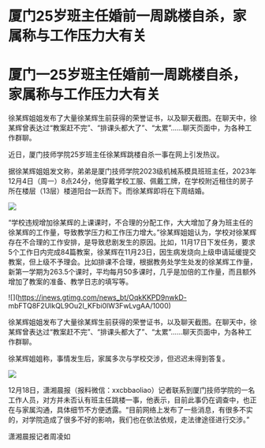 # 厦门25岁班主任婚前一周跳楼自杀，家属称与工作压力大有关

# 厦门一25岁班主任婚前一周跳楼自杀，家属称与工作压力大有关

徐某辉姐姐发布了大量徐某辉生前获得的荣誉证书，以及聊天截图。在聊天中，徐某辉曾表达过“教案赶不完”、“排课头都大了”、“太累”……聊天页面中，为各种工作群聊。

近日，厦门技师学院25岁班主任徐某辉跳楼自杀一事在网上引发热议。

据徐某辉姐姐发文称，弟弟是厦门技师学院2023级机械系模具班班主任，2023年12月4日（周一）8点24分，他穿戴学校工服、佩戴工牌，在学校附近租住的房子所在楼层（13层）楼道阳台一跃而下。而徐某辉即将在下周结婚。

![](https://inews.gtimg.com/news_bt/OORzTERQglkNjGDkwXTRGKTYG1E8r24FgkuF2ZHw90nugAA/1000)

“学校违规增加徐某辉的上课课时，不合理的分配工作，大大增加了身为班主任的徐某辉的工作量，导致教学压力和工作压力增大。”徐某辉姐姐认为，学校对徐某辉存在不合理的工作安排，是导致悲剧发生的原因。比如，11月17日下发任务，要求5个工作日内完成84篇教案，徐某辉在11月23日，因生病发烧向上级申请延缓提交教案，但上级不予理会。比如排课不合理，根据教务处学生处发的徐某辉工作量，新第一学期为263.5个课时，平均每月50多课时，几乎是加倍的工作量，而且额外增加了教案的准备、教学日志的填写等。

![](https://inews.gtimg.com/news_bt/OqkKKPD9nwkD-
mbFTQ8F2UlkQL9Ou2I_KFbi0lW3FwLvgAA/1000)

徐某辉姐姐发布了大量徐某辉生前获得的荣誉证书，以及聊天截图。在聊天中，徐某辉曾表达过“教案赶不完”、“排课头都大了”、“太累”……聊天页面中，为各种工作群聊。

徐某辉姐姐称，事情发生后，家属多次与学校交涉，但迟迟未得到答复。

![](https://inews.gtimg.com/news_bt/OYVsQVDNfleXqz6uKeRmvbgVxcbQ1mjdLolyuvPXePvo0AA/1000)

12月18日，潇湘晨报（报料微信：xxcbbaoliao）记者联系到厦门技师学院的一名工作人员，对方并未否认有班主任跳楼一事，他表示，目前此事仍在调查中，也正在与家属沟通，具体细节不方便透露。“目前网络上发布了一些消息，有很多不实的，对学院造成了很多不好的影响，我们也在依法依规，走法律途径进行交涉。”

潇湘晨报记者周凌如

